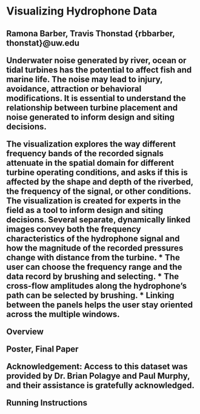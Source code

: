 <h1> Visualizing Hydrophone Data

<h2> Ramona Barber, Travis Thonstad {rbbarber, thonstat}@uw.edu

<p> Underwater noise generated by river, ocean or tidal turbines has the potential to affect fish and marine life. The noise may lead to injury, avoidance, attraction or behavioral modifications. It is essential to understand the relationship between turbine placement and noise generated to inform design and siting decisions. <p>
<p> The visualization explores the way different frequency bands of the recorded signals attenuate in the spatial domain for different turbine operating conditions, and asks if this is affected by the shape and depth of the riverbed, the frequency of the signal, or other conditions. The visualization is created for experts in the field as a tool to inform design and siting decisions. Several separate, dynamically linked images convey both the frequency characteristics of the hydrophone signal and how the magnitude of the recorded pressures change with distance from the turbine.
* The user can choose the frequency range and the data record by brushing and selecting.
* The cross-flow amplitudes along the hydrophone’s path can be selected by brushing.
* Linking between the panels helps the user stay oriented across the multiple windows.
<p>


Overview


Poster, Final Paper

Acknowledgement: Access to this dataset was provided by Dr. Brian Polagye and Paul Murphy, and their assistance is gratefully acknowledged.

Running Instructions

